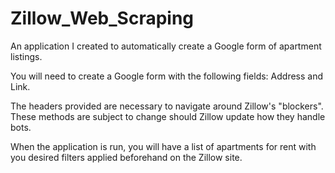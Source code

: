 # Zillow_Web_Scraping
An application I created to automatically create a Google form of apartment listings.

You will need to create a Google form with the following fields: Address and Link.

The headers provided are necessary to navigate around Zillow's "blockers". These methods are subject to change should Zillow update 
how they handle bots.

When the application is run, you will have a list of apartments for rent with you desired filters applied beforehand on the Zillow site.


